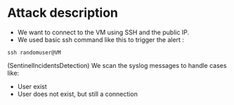 # Attack description
- We want to connect to the VM using SSH and the public IP.
- We used basic ssh command like this to trigger the alert :
```shell
ssh randomuser@VM
```

(SentinelIncidentsDetection)
We scan the syslog messages to handle cases like:
- User exist
- User does not exist, but still a connection